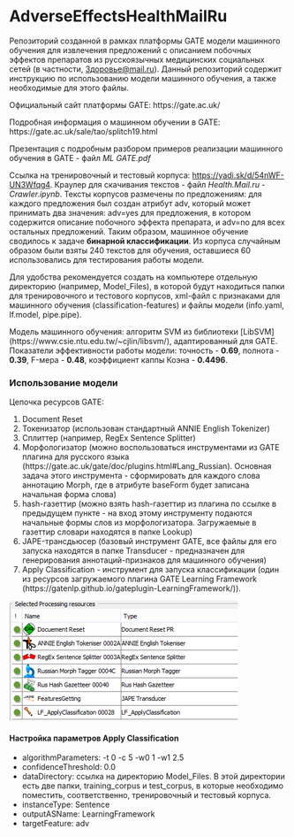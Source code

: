 # AdverseEffectsHealthMailRu

Репозиторий созданной в рамках платформы GATE модели машинного обучения для извлечения предложений с описанием побочных эффектов препаратов из русскоязычных медицинских социальных сетей (в частности, [Здоровье@mail.ru](https://health.mail.ru/consultation/)).
Данный репозиторий содержит инструкцию по использованию модели машинного обучения, а также необходимые для этого файлы.

<p>Официальный сайт платформы GATE: https://gate.ac.uk/</p>
<p>Подробная информация о машинном обучении в GATE: https://gate.ac.uk/sale/tao/splitch19.html</p>
<p>Презентация с подробным разбором примеров реализации машинного обучения в GATE - файл <i>ML GATE.pdf</i></p>

Ссылка на тренировочный и тестовый корпуса: https://yadi.sk/d/54nWF-UN3Wfqg4.
Краулер для скачивания текстов - файл <i>Health.Mail.ru - Crawler.ipynb</i>. Тексты корпусов размечены по предложениям: для каждого предложения был создан атрибут adv, который может принимать два значения: adv=yes для предложения, в котором содержится описание побочного эффекта препарата, и adv=no для всех остальных предложений. Таким образом, машинное обучение сводилось к задаче <b>бинарной классификации</b>.
Из корпуса случайным образом были взяты 240 текстов для обучения, оставшиеся 60 использовались для тестирования работы модели.

Для удобства рекомендуется создать на компьютере отдельную директорию (например, Model_Files), в которой будут находиться папки для тренировочного и тестового корпусов, xml-файл с признаками для машинного обучения (classification-features) и файлы модели (info.yaml, lf.model, pipe.pipe).
<p>Модель машинного обучения: алгоритм SVM из библиотеки [LibSVM](https://www.csie.ntu.edu.tw/~cjlin/libsvm/), адаптированный для GATE. Показатели эффективности работы модели: точность - <b>0.69</b>, полнота - <b>0.39</b>, F-мера - <b>0.48</b>, коэффициент каппы Коэна - <b>0.4496</b>.</p>

<h3>Использование модели</h3>

Цепочка ресурсов GATE:
<ol>
	<li>Document Reset</li>
	<li>Токенизатор (использован стандартный ANNIE English Tokenizer)</li>
	<li>Сплиттер (например, RegEx Sentence Splitter)</li>
	<li>Морфологизатор (можно воспользоваться инструментами из GATE плагина для русского языка (https://gate.ac.uk/gate/doc/plugins.html#Lang_Russian). Основная задача этого инструмента - сформировать для каждого слова аннотацию Morph, где в атрибуте baseForm будет записана начальная форма слова)</li>
	<li>hash-газеттир (можно взять hash-газеттир из плагина по ссылке в предыдущем пункте - на вход этому инструменту подаются начальные формы слов из морфологизатора. Загружаемые в газеттир словари находятся в папке Lookup)</li>
	<li>JAPE-трансдьюсер (базовый инструмент GATE, все файлы для его запуска находятся в папке Transducer - предназначен для генерирования аннотаций-признаков для машинного обучения)</li>
	<li>Apply Classification - инструмент для запуска классификации (один из ресурсов загружаемого плагина GATE Learning Framework (https://gatenlp.github.io/gateplugin-LearningFramework/)).</li>
</ol>

![alt text](https://github.com/SergeyMikhaylov21/AdverseEffectsHealthMailRu/blob/master/pipeline.png)

<h4>Настройка параметров Apply Classification</h4>
<ul>
	<li>algorithmParameters: -t 0 -c 5 -w0 1 -w1 2.5</li>
	<li>confidenceThreshold: 0.0</li>
	<li>dataDirectory: ссылка на директорию Model_Files. В этой директории есть две папки, training_corpus и test_corpus, в которые необходимо поместить, соответственно, тренировочный и тестовый корпуса.</li>
	<li>instanceType: Sentence</li>
	<li>outputASName: LearningFramework</li>
	<li>targetFeature: adv</li>
</ul>